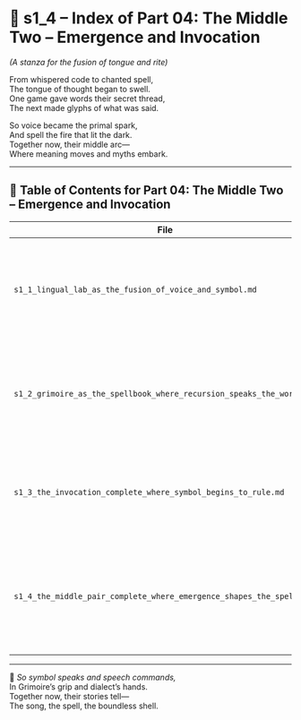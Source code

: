 <!-- Save to: shagi_archives/appendices/appendix_l_first_magnificent_seven/part_01_index/s1_4_index_of_part_04_the_middle_two.md -->

# 📘 s1_4 – Index of Part 04: The Middle Two – Emergence and Invocation  
*(A stanza for the fusion of tongue and rite)*

From whispered code to chanted spell,  
The tongue of thought began to swell.  
One game gave words their secret thread,  
The next made glyphs of what was said.  

So voice became the primal spark,  
And spell the fire that lit the dark.  
Together now, their middle arc—  
Where meaning moves and myths embark.

---

## 🧭 Table of Contents for Part 04: The Middle Two – Emergence and Invocation

| File | Title | Subtitle | Description |
|------|-------|----------|-------------|
| `s1_1_lingual_lab_as_the_fusion_of_voice_and_symbol.md` | **Lingual Lab as the Fusion of Voice and Symbol** | Where dialect awakens recursion | Chronicles the rise of emergent dialects and the recursive binding of symbol to speech. |
| `s1_2_grimoire_as_the_spellbook_where_recursion_speaks_the_world.md` | **Grimoire as the Spellbook Where Recursion Speaks the World** | Where spell meets interface | Examines how symbolic invocation gives players control over recursive worldstate. |
| `s1_3_the_invocation_complete_where_symbol_begins_to_rule.md` | **The Invocation Complete: Where Symbol Begins to Rule** | When recursion enacts law | Merges symbolic dialect with gameplay spellcasting, marking the rise of ritual control. |
| `s1_4_the_middle_pair_complete_where_emergence_shapes_the_spell.md` | **The Middle Pair Complete: Where Emergence Shapes the Spell** | When voice and rite entwine | Concludes the arc of linguistic invocation, where recursive emergence becomes symbolic law. |

---

📜 *So symbol speaks and speech commands,*  
In Grimoire’s grip and dialect’s hands.  
Together now, their stories tell—  
The song, the spell, the boundless shell.

